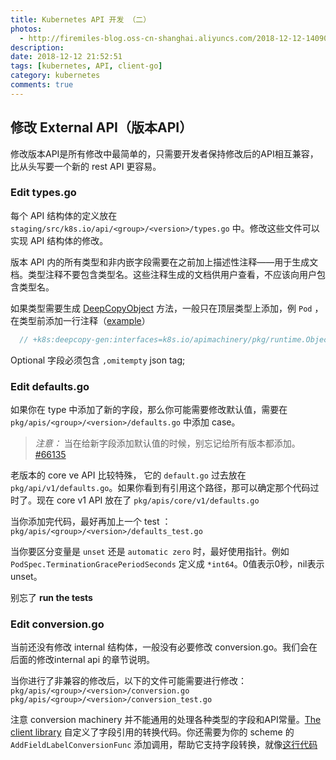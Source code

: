 ```yaml
---
title: Kubernetes API 开发 （二）
photos:
  - http://firemiles-blog.oss-cn-shanghai.aliyuncs.com/2018-12-12-140900.jpg
description: 
date: 2018-12-12 21:52:51
tags: [kubernetes, API, client-go]
category: kubernetes
comments: true
---
```


## 修改 External API（版本API）

修改版本API是所有修改中最简单的，只需要开发者保持修改后的API相互兼容，比从头写要一个新的 rest API 更容易。
<!--more-->
### Edit types.go

每个 API 结构体的定义放在 `staging/src/k8s.io/api/<group>/<version>/types.go` 中。修改这些文件可以实现 API 结构体的修改。

版本 API 内的所有类型和非内嵌字段需要在之前加上描述性注释——用于生成文档。类型注释不要包含类型名。这些注释生成的文档供用户查看，不应该向用户包含类型名。

如果类型需要生成 [DeepCopyObject](https://github.com/kubernetes/kubernetes/commit/8dd0989b395b29b872e1f5e06934721863e4a210#diff-6318847735efb6fae447e7dbf198c8b2R3767) 方法，一般只在顶层类型上添加，例 `Pod` ，在类型前添加一行注释（[example](https://github.com/kubernetes/kubernetes/commit/39d95b9b065fffebe5b6f233d978fe1723722085#diff-ab819c2e7a94a3521aecf6b477f9b2a7R30)）

```go
  // +k8s:deepcopy-gen:interfaces=k8s.io/apimachinery/pkg/runtime.Object
```

Optional 字段必须包含 `,omitempty` json tag;

### Edit defaults.go

如果你在 type 中添加了新的字段，那么你可能需要修改默认值，需要在 `pkg/apis/<group>/<version>/defaults.go` 中添加 case。

>*注意：* 当在给新字段添加默认值的时候，别忘记给所有版本都添加。[#66135](https://github.com/kubernetes/kubernetes/issues/66135)

老版本的 core ve API 比较特殊， 它的 `default.go` 过去放在 `pkg/api/v1/defaults.go`。如果你看到有引用这个路径，那可以确定那个代码过时了。现在 core v1 API 放在了 `pkg/apis/core/v1/defaults.go`

当你添加完代码，最好再加上一个 test ：`pkg/apis/<group>/<version>/defaults_test.go`

当你要区分变量是 `unset` 还是 `automatic zero` 时，最好使用指针。例如 `PodSpec.TerminationGracePeriodSeconds` 定义成 `*int64`。0值表示0秒，nil表示unset。

别忘了 **run the tests**

### Edit conversion.go

当前还没有修改 internal 结构体，一般没有必要修改 conversion.go。我们会在后面的修改internal api 的章节说明。

当你进行了非兼容的修改后，以下的文件可能需要进行修改：
`pkg/apis/<group>/<version>/conversion.go` 
`pkg/apis/<group>/<version>/conversion_test.go`

注意 conversion machinery 并不能通用的处理各种类型的字段和API常量。[The client library](https://github.com/kubernetes/client-go/blob/v4.0.0-beta.0/rest/request.go#L352) 自定义了字段引用的转换代码。你还需要为你的 scheme 的 `AddFieldLabelConversionFunc` 添加调用，帮助它支持字段转换，就像[这行代码](https://github.com/kubernetes/kubernetes/blob/v1.8.0-alpha.2/pkg/api/v1/conversion.go#L165)